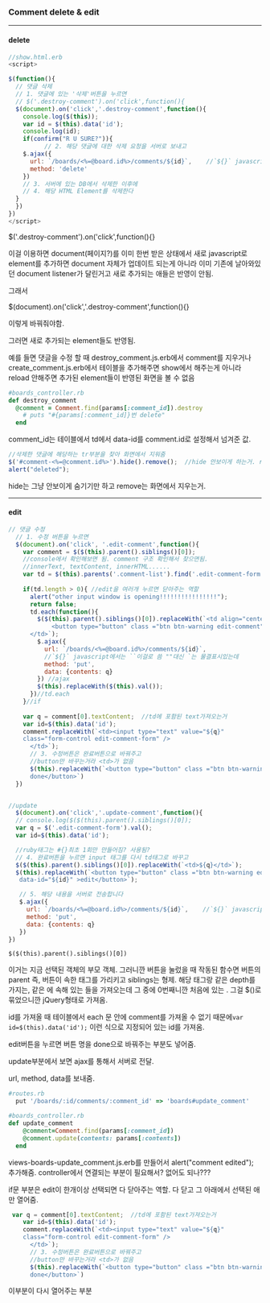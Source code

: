 ### Comment delete & edit 

---

#### delete

```javascript
//show.html.erb
<script>

$(function(){
  // 댓글 삭제
  // 1. 댓글에 있는 '삭제'버튼을 누르면
  // $('.destroy-comment').on('click',function(){
  $(document).on('click','.destroy-comment',function(){
    console.log($(this));
    var id = $(this).data('id');
    console.log(id);
    if(confirm("R U SURE?")){
          // 2. 해당 댓글에 대한 삭제 요청을 서버로 보내고
    $.ajax({
      url: `/boards/<%=@board.id%>/comments/${id}`,    //`${}` javascript에서는 ``이걸로 씀 ""대신 `는 물결표시있는데
      method: 'delete'
    })
    // 3. 서버에 있는 DB에서 삭제한 이후에
    // 4. 해당 HTML Element를 삭제한다
  }
  })
})
</script>
```



$('.destroy-comment').on('click',function(){}

이걸 이용하면 document(페이지?)를 이미 한번 받은 상태에서 새로 javascript로 element를 추가하면 document 자체가 업데이트 되는게 아니라 이미 기존에 날아와있던 document listener가 달린거고 새로 추가되는 애들은 반영이 안됨.

그래서

$(document).on('click','.destroy-comment',function(){}

이렇게 바꿔줘야함.

그러면 새로 추가되는 element들도 반영됨.

예를 들면 댓글을 수정 할 때  destroy_comment.js.erb에서  comment를 지우거나 create_comment.js.erb에서 테이블을 추가해주면 show에서 해주는게 아니라 reload 안해주면 추가된 element들이 반영된 화면을 볼 수 없음



```ruby
#boards_controller.rb  
def destroy_comment
  @comment = Comment.find(params[:comment_id]).destroy
    # puts "#{params[:comment_id]}번 delete"
  end
```

comment_id는 테이블에서 td에서 data-id를 comment.id로 설정해서 넘겨준 값.

```javascript
//삭제한 댓글에 해당하는 tr부분을 찾아 화면에서 지워줌
$('#comment-<%=@comment.id%>').hide().remove();  //hide 안보이게 하는거. remove 지우는거
alert("deleted");

```

hide는 그냥 안보이게 숨기기만 하고 remove는 화면에서 지우는거.

---

#### edit

```javascript
// 댓글 수정
  // 1. 수정 버튼을 누르면
  $(document).on('click', '.edit-comment',function(){
    var comment = $($(this).parent().siblings()[0]);
    //console에서 확인해보면 됨. comment 구조 확인해서 찾으면됨.
    //innerText, textContent, innerHTML......
    var td = $(this).parents('.comment-list').find('.edit-comment-form');
    
    if(td.length > 0){ //edit을 여러개 누르면 닫아주는 역할
      alert("other input window is opening!!!!!!!!!!!!!!!!");
      return false;
      td.each(function(){
        $($(this).parent().siblings()[0]).replaceWith(`<td align="center">
            <button type="button" class ="btn btn-warning edit-comment" data-id="${id}" >edit</button>
      </td>`);
        $.ajax({
          url: `/boards/<%=@board.id%>/comments/${id}`,
          //`${}` javascript에서는 ``이걸로 씀 ""대신 `는 물결표시있는데
          method: 'put',
          data: {contents: q}
        }) //ajax
        $(this).replaceWith($(this).val());
      })//td.each
    }//if
    
    var q = comment[0].textContent;  //td에 포함된 text가져오는거 
    var id=$(this).data('id');
    comment.replaceWith(`<td><input type="text" value="${q}"
    class="form-control edit-comment-form" />
      </td>`);
      // 3. 수정버튼은 완료버튼으로 바꿔주고
      //button만 바꾸는거라 <td>가 없음
      $(this).replaceWith(`<button type="button" class ="btn btn-warning update-comment" data-id="${id}">
      done</button>`)
  })


//update 
  $(document).on('click','.update-comment',function(){ 
  // console.log($($(this).parent().siblings()[0]);
  var q = $('.edit-comment-form').val();
  var id=$(this).data('id');

  //ruby태그는 #{}최초 1회만 만들어짐? 사용됨?
  // 4. 완료버튼을 누르면 input 태그를 다시 td태그로 바꾸고
  $($(this).parent().siblings()[0]).replaceWith(`<td>${q}</td>`);
  $(this).replaceWith(`<button type="button" class ="btn btn-warning edit-comment"
   data-id="${id}" >edit</button>`);

   // 5. 해당 내용을 서버로 전송합니다
   $.ajax({
     url: `/boards/<%=@board.id%>/comments/${id}`,    //`${}` javascript에서는 ``이걸로 씀 ""대신 `는 물결표시있는데
     method: 'put',
     data: {contents: q}
   })
})
```



`$($(this).parent().siblings()[0])`

이거는  지금 선택된 객체의 부모 객체. 그러니깐 버튼을 눌렀을 때 작동된 함수면 버튼의 parent 즉, 버튼이 속한 <td>태그를 가리키고 siblings는 형제. 해당 <td>태그랑 같은 depth를 가지는, 같은 <tr>에 속해 있는 <td>들을 가져오는데 그 중에 0번째니깐 처음에 있는 <td>. 그걸 $()로 묶었으니깐 jQuery형태로 가져옴.

id를 가져올 때 테이블에서 each 문 안에 comment를 가져올 수 없기 때문에`var id=$(this).data('id');` 이런 식으로 지정되어 있는 id를 가져옴.

edit버튼을 누르면 버튼 명을 done으로 바꿔주는 부분도 넣어줌.

update부분에서 보면 ajax를 통해서 서버로 전달.

url, method, data를 보내줌. 

```ruby
#routes.rb
  put '/boards/:id/comments/:comment_id' => 'boards#update_comment'
```

```ruby
#boards_controller.rb
def update_comment
    @comment=Comment.find(params[:comment_id])
    @comment.update(contents: params[:contents])
  end
```

views-boards-update_comment.js.erb를 만들어서 alert("comment edited"); 추가해줌. controller에서 연결되는 부분이 필요해서? 없어도 되나???



if문 부분은 edit이 한개이상 선택되면 다 닫아주는 역할.  다 닫고 그 아래에서 선택된 애만 열어줌. 

```javascript
 var q = comment[0].textContent;  //td에 포함된 text가져오는거 
    var id=$(this).data('id');
    comment.replaceWith(`<td><input type="text" value="${q}"
    class="form-control edit-comment-form" />
      </td>`);
      // 3. 수정버튼은 완료버튼으로 바꿔주고
      //button만 바꾸는거라 <td>가 없음
      $(this).replaceWith(`<button type="button" class ="btn btn-warning update-comment" data-id="${id}">
      done</button>`)
```

이부분이 다시 열어주는 부분